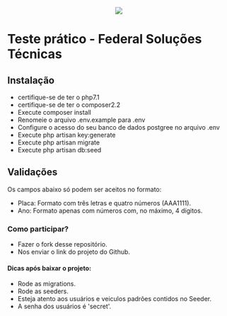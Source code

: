 <p align="center"><img src="http://site.federalst.com.br/fsmail.jpg"></p>


# Teste prático - Federal Soluções Técnicas


## Instalação 
* certifique-se de ter o php7.1
* certifique-se de ter o composer2.2
* Execute composer install
* Renomeie o arquivo .env.example para .env
* Configure o acesso do seu banco de dados postgree no arquivo .env
* Execute php artisan key:generate
* Execute php artisan migrate
* Execute php artisan db:seed
 
## Validações
Os campos abaixo só podem ser aceitos no formato:
- Placa: Formato com três letras e quatro números (AAA1111).
- Ano: Formato apenas com números com, no máximo, 4 dígitos.

### Como participar?
- Fazer o fork desse repositório.
- Nos enviar o link do projeto do Github.

#### Dicas após baixar o projeto:
- Rode as migrations.
- Rode as seeders.
- Esteja atento aos usuários e veiculos padrões contidos no Seeder.
- A senha dos usuários é 'secret'.



